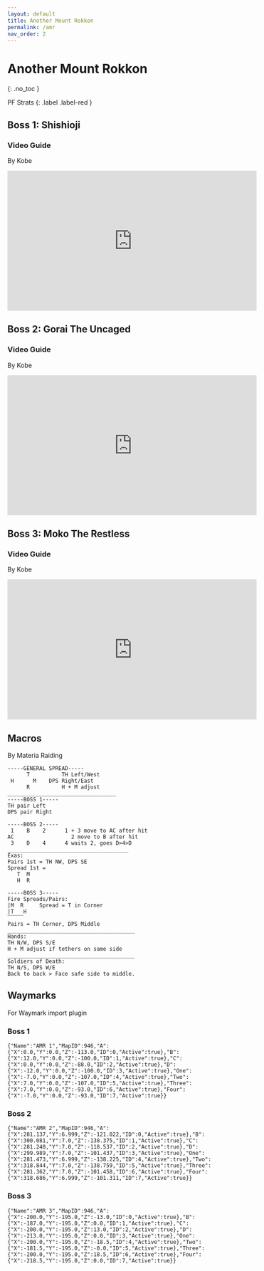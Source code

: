 ```yaml
---
layout: default
title: Another Mount Rokkon
permalink: /amr
nav_order: 2
---
```


# Another Mount Rokkon
{: .no_toc }

PF Strats
{: .label .label-red }

## Boss 1: Shishioji
### Video Guide
By Kobe

<iframe width="560" height="315" src="https://www.youtube.com/embed/2jlH89oLsrs?si=rxIZ0MjlipEjdM15" title="YouTube video player" frameborder="0" allow="accelerometer; autoplay; clipboard-write; encrypted-media; gyroscope; picture-in-picture; web-share" allowfullscreen></iframe>

## Boss 2: Gorai The Uncaged
### Video Guide
By Kobe

<iframe width="560" height="315" src="https://www.youtube.com/embed/TzoNEWbMpQ0?si=fzKn8Pg3lcl98P1P" title="YouTube video player" frameborder="0" allow="accelerometer; autoplay; clipboard-write; encrypted-media; gyroscope; picture-in-picture; web-share" allowfullscreen></iframe>


## Boss 3: Moko The Restless
### Video Guide
By Kobe

<iframe width="560" height="315" src="https://www.youtube.com/embed/KghjI7xn6X0?si=mrD_DTU2TEw9N8NL" title="YouTube video player" frameborder="0" allow="accelerometer; autoplay; clipboard-write; encrypted-media; gyroscope; picture-in-picture; web-share" allowfullscreen></iframe>

## Macros
By Materia Raiding

```
-----GENERAL SPREAD-----
      T          TH Left/West
 H      M    DPS Right/East
      R          H + M adjust
__________________________________
-----BOSS 1-----
TH pair Left
DPS pair Right

-----BOSS 2-----
 1    B    2      1 + 3 move to AC after hit
AC                  2 move to B after hit
 3    D    4      4 waits 2, goes D>4>D
______________________________________
Exas: 
Pairs 1st = TH NW, DPS SE
Spread 1st =
   T  M
   H  R

-----BOSS 3-----
Fire Spreads/Pairs: 
|M  R     Spread = T in Corner
|T   H     
‾‾‾‾‾   
Pairs = TH Corner, DPS Middle
________________________________________
Hands:
TH N/W, DPS S/E
H + M adjust if tethers on same side
________________________________________
Soldiers of Death:
TH N/S, DPS W/E
Back to back > Face safe side to middle.
```

## Waymarks
For Waymark import plugin

### Boss 1
```
{"Name":"AMR 1","MapID":946,"A":{"X":0.0,"Y":0.0,"Z":-113.0,"ID":0,"Active":true},"B":{"X":12.0,"Y":0.0,"Z":-100.0,"ID":1,"Active":true},"C":{"X":0.0,"Y":0.0,"Z":-88.0,"ID":2,"Active":true},"D":{"X":-12.0,"Y":0.0,"Z":-100.0,"ID":3,"Active":true},"One":{"X":-7.0,"Y":0.0,"Z":-107.0,"ID":4,"Active":true},"Two":{"X":7.0,"Y":0.0,"Z":-107.0,"ID":5,"Active":true},"Three":{"X":7.0,"Y":0.0,"Z":-93.0,"ID":6,"Active":true},"Four":{"X":-7.0,"Y":0.0,"Z":-93.0,"ID":7,"Active":true}}
```

### Boss 2
```
{"Name":"AMR 2","MapID":946,"A":{"X":281.137,"Y":6.999,"Z":-121.022,"ID":0,"Active":true},"B":{"X":300.081,"Y":7.0,"Z":-138.375,"ID":1,"Active":true},"C":{"X":281.248,"Y":7.0,"Z":-118.537,"ID":2,"Active":true},"D":{"X":299.989,"Y":7.0,"Z":-101.437,"ID":3,"Active":true},"One":{"X":281.473,"Y":6.999,"Z":-138.225,"ID":4,"Active":true},"Two":{"X":318.844,"Y":7.0,"Z":-138.759,"ID":5,"Active":true},"Three":{"X":281.362,"Y":7.0,"Z":-101.458,"ID":6,"Active":true},"Four":{"X":318.686,"Y":6.999,"Z":-101.311,"ID":7,"Active":true}}
```

### Boss 3
```
{"Name":"AMR 3","MapID":946,"A":{"X":-200.0,"Y":-195.0,"Z":-13.0,"ID":0,"Active":true},"B":{"X":-187.0,"Y":-195.0,"Z":0.0,"ID":1,"Active":true},"C":{"X":-200.0,"Y":-195.0,"Z":13.0,"ID":2,"Active":true},"D":{"X":-213.0,"Y":-195.0,"Z":0.0,"ID":3,"Active":true},"One":{"X":-200.0,"Y":-195.0,"Z":-18.5,"ID":4,"Active":true},"Two":{"X":-181.5,"Y":-195.0,"Z":-0.0,"ID":5,"Active":true},"Three":{"X":-200.0,"Y":-195.0,"Z":18.5,"ID":6,"Active":true},"Four":{"X":-218.5,"Y":-195.0,"Z":0.0,"ID":7,"Active":true}}
```
